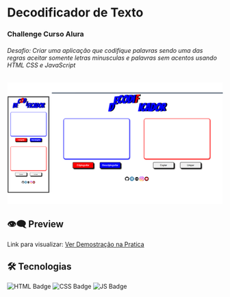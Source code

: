 # Decodificador de Texto

### Challenge Curso Alura

###### Desafio: Criar uma aplicação que codifique palavras sendo uma das regras aceitar somente letras minusculas e palavras sem acentos usando HTML CSS e JavaScript

![](img/decodificador.png)

## 👁️‍🗨️ Preview

Link para visualizar: [Ver Demostração na Pratica](https://sandra-silva-santos.github.io/Alura_Decodificador/)

## 🛠️ **Tecnologias**

![HTML Badge](https://img.shields.io/badge/HTML5-E34F26?style=for-the-badge&logo=html5&logoColor=white) ![CSS Badge](https://img.shields.io/badge/CSS3-1572B6?style=for-the-badge&logo=css3&logoColor=white) ![JS Badge](https://img.shields.io/badge/JavaScript-F7DF1E?style=for-the-badge&logo=javascript&logoColor=black)
